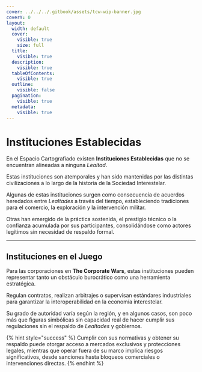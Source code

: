 ```yaml
---
cover: ../../../.gitbook/assets/tcw-wip-banner.jpg
coverY: 0
layout:
  width: default
  cover:
    visible: true
    size: full
  title:
    visible: true
  description:
    visible: true
  tableOfContents:
    visible: true
  outline:
    visible: false
  pagination:
    visible: true
  metadata:
    visible: true
---
```


# Instituciones Establecidas

En el Espacio Cartografiado existen **Instituciones Establecidas** que no se encuentran alineadas a ninguna _Lealtad_.

Estas instituciones son atemporales y han sido mantenidas por las distintas civilizaciones a lo largo de la historia de la Sociedad Interestelar.

Algunas de estas instituciones surgen como consecuencia de acuerdos heredados entre _Lealtades_ a través del tiempo, estableciendo tradiciones para el comercio, la exploración y la intervención militar.

Otras han emergido de la práctica sostenida, el prestigio técnico o la confianza acumulada por sus participantes, consolidándose como actores legítimos sin necesidad de respaldo formal.

***

## Instituciones en el Juego

Para las corporaciones en **The Corporate Wars**, estas instituciones pueden representar tanto un obstáculo burocrático como una herramienta estratégica.

Regulan contratos, realizan arbitrajes o supervisan estándares industriales para garantizar la interoperabilidad en la economía interestelar.

Su grado de autoridad varía según la región, y en algunos casos, son poco más que figuras simbólicas sin capacidad real de hacer cumplir sus regulaciones sin el respaldo de _Lealtades_ y gobiernos.

{% hint style="success" %}
Cumplir con sus normativas y obtener su respaldo puede otorgar acceso a mercados exclusivos y protecciones legales, mientras que operar fuera de su marco implica riesgos significativos, desde sanciones hasta bloqueos comerciales o intervenciones directas.
{% endhint %}
